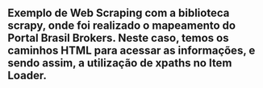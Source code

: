## Exemplo de Web Scraping com a biblioteca scrapy, onde foi realizado o mapeamento do Portal Brasil Brokers. Neste caso, temos os caminhos HTML para acessar as informações, e sendo assim, a utilização de xpaths no Item Loader.
